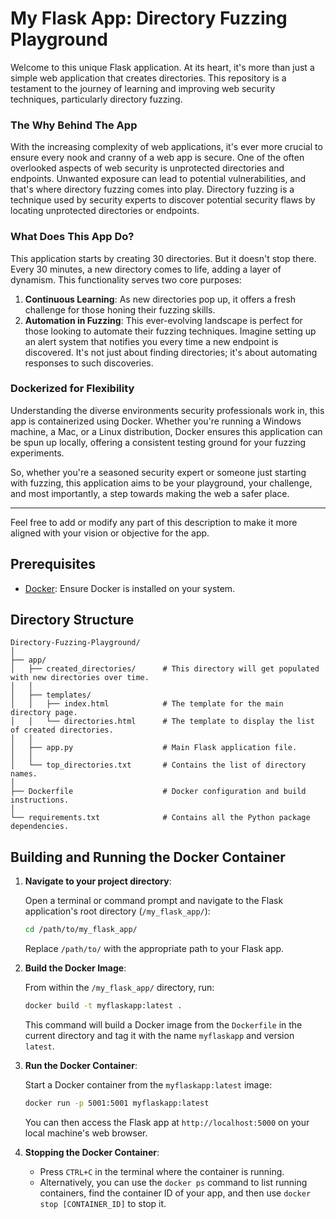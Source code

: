 # My Flask App: Directory Fuzzing Playground

Welcome to this unique Flask application. At its heart, it's more than just a simple web application that creates directories. This repository is a testament to the journey of learning and improving web security techniques, particularly directory fuzzing.

### The Why Behind The App
With the increasing complexity of web applications, it's ever more crucial to ensure every nook and cranny of a web app is secure. One of the often overlooked aspects of web security is unprotected directories and endpoints. Unwanted exposure can lead to potential vulnerabilities, and that's where directory fuzzing comes into play. Directory fuzzing is a technique used by security experts to discover potential security flaws by locating unprotected directories or endpoints.

### What Does This App Do?
This application starts by creating 30 directories. But it doesn't stop there. Every 30 minutes, a new directory comes to life, adding a layer of dynamism. This functionality serves two core purposes:

1. **Continuous Learning**: As new directories pop up, it offers a fresh challenge for those honing their fuzzing skills.
2. **Automation in Fuzzing**: This ever-evolving landscape is perfect for those looking to automate their fuzzing techniques. Imagine setting up an alert system that notifies you every time a new endpoint is discovered. It's not just about finding directories; it's about automating responses to such discoveries.

### Dockerized for Flexibility
Understanding the diverse environments security professionals work in, this app is containerized using Docker. Whether you're running a Windows machine, a Mac, or a Linux distribution, Docker ensures this application can be spun up locally, offering a consistent testing ground for your fuzzing experiments.

So, whether you're a seasoned security expert or someone just starting with fuzzing, this application aims to be your playground, your challenge, and most importantly, a step towards making the web a safer place.

---

Feel free to add or modify any part of this description to make it more aligned with your vision or objective for the app.

## Prerequisites

- [Docker](https://docs.docker.com/get-docker/): Ensure Docker is installed on your system.

## Directory Structure

```
Directory-Fuzzing-Playground/
│
├── app/
│   ├── created_directories/      # This directory will get populated with new directories over time.
│   │
│   ├── templates/
│   │   ├── index.html            # The template for the main directory page.
│   │   └── directories.html      # The template to display the list of created directories.
│   │
│   ├── app.py                    # Main Flask application file.
│   │
│   └── top_directories.txt       # Contains the list of directory names.
│
├── Dockerfile                    # Docker configuration and build instructions.
│
└── requirements.txt              # Contains all the Python package dependencies.
```

## Building and Running the Docker Container

1. **Navigate to your project directory**:
   
   Open a terminal or command prompt and navigate to the Flask application's root directory (`/my_flask_app/`):

   ```bash
   cd /path/to/my_flask_app/
   ```

   Replace `/path/to/` with the appropriate path to your Flask app.

2. **Build the Docker Image**:
   
   From within the `/my_flask_app/` directory, run:

   ```bash
   docker build -t myflaskapp:latest .
   ```

   This command will build a Docker image from the `Dockerfile` in the current directory and tag it with the name `myflaskapp` and version `latest`.

3. **Run the Docker Container**:

   Start a Docker container from the `myflaskapp:latest` image:

   ```bash
   docker run -p 5001:5001 myflaskapp:latest
   ```

   You can then access the Flask app at `http://localhost:5000` on your local machine's web browser.

4. **Stopping the Docker Container**:

   - Press `CTRL+C` in the terminal where the container is running.
   - Alternatively, you can use the `docker ps` command to list running containers, find the container ID of your app, and then use `docker stop [CONTAINER_ID]` to stop it.
